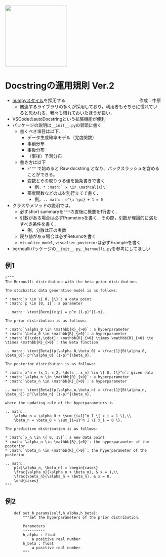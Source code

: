 <img src="../logos/BayesML_logo.png" width="200">

# Docstringの運用規則 Ver.2

<div style="text-align:right;float:right">
作成：中原
</div>

* [numpyスタイル](https://numpydoc.readthedocs.io/en/latest/format.html)を採用する
  * 関連するライブラリの多くが採用しており，利用者もそちらに慣れていると思われる．我々も慣れておいたほうが良い．
* VSCodeのautoDocstringという拡張機能が便利
* パッケージの説明は`__init__.py`の冒頭に書く
  * 書くべき項目は以下．
    * データ生成確率モデル（尤度関数）
    * 事前分布
    * 事後分布
    * （事後）予測分布
  * 書き方は以下
    * `r"""` で始めると Raw docstring となり、バックスラッシュを含めることができる。
    * 変数とその取りうる値を箇条書きで書く
      * 例，``` * :math:` x \in \mathcal{X}\` ```
    * 密度関数などの式を別行立てで書く．
      * 例，``` .. math:: e^{i \pi} + 1 = 0 ```
* クラスやメソッドの説明では，
  * 必ずshort summaryを`"""`の直後に概要を1行書く．
  * 引数がある場合は必ずPrametersを書く．その際，引数が理論的に満たすべき条件を書く．
    * 例，分散は正の実数
  * 戻り値がある場合は必ずReturnsを書く
  * `visualize_model`, `visualize_posterior`は必ずExampleを書く
* bernoulliパッケージの`__init__.py`, `_bernoulli.py`を参考にしてほしい

## 例1

```
r"""
The Bernoulli distribution with the beta prior distribution.

The stochastic data generative model is as follows:

* :math:`x \in \{ 0, 1\}`: a data point
* :math:`p \in [0, 1]`: a parameter 

.. math:: \text{Bern}(x|p) = p^x (1-p)^{1-x}.

The prior distribution is as follows:

* :math:`\alpha_0 \in \mathbb{R}_{>0}`: a hyperparameter
* :math:`\beta_0 \in \mathbb{R}_{>0}`: a hyperparameter
* :math:`B(\cdot,\cdot): \mathbb{R}_{>0} \times \mathbb{R}_{>0} \to \times \mathbb{R}_{>0}`: the Beta function

.. math:: \text{Beta}(p|\alpha_0,\beta_0) = \frac{1}{B(\alpha_0, \beta_0)} p^{\alpha_0} (1-p)^{\beta_0}.

The posterior distribution is as follows:

* :math:`x^n = (x_1, x_2, \dots , x_n) \in \{ 0, 1\}^n`: given data
* :math:`\alpha_n \in \mathbb{R}_{>0}`: a hyperparameter
* :math:`\beta_n \in \mathbb{R}_{>0}`: a hyperparameter

.. math:: \text{Beta}(p|\alpha_n,\beta_n) = \frac{1}{B(\alpha_n, \beta_n)} p^{\alpha_n} (1-p)^{\beta_n},

where the updating rule of the hyperparameters is

.. math::
    \alpha_n = \alpha_0 + \sum_{i=1}^n I \{ x_i = 1 \},\\
    \beta_n = \beta_0 + \sum_{i=1}^n I \{ x_i = 0 \}.

The predictive distribution is as follows:

* :math:`x_n \in \{ 0, 1\}`: a new data point
* :math:`\alpha_n \in \mathbb{R}_{>0}`: the hyperparameter of the posterior
* :math:`\beta_n \in \mathbb{R}_{>0}`: the hyperparameter of the posterior

.. math::
    p(x|\alpha_n, \beta_n) = \begin{cases}
    \frac{\alpha_n}{\alpha_n + \beta_n}, & x = 1,\\
    \frac{\beta_n}{\alpha_n + \beta_n}, & x = 0.
    \end{cases}
"""
```

## 例2

```
    def set_h_params(self,h_alpha,h_beta):
        """Set the hyperparameters of the prior distribution.
        
        Parameters
        ----------
        h_alpha : float
            a positive real number
        h_beta : float
            a positive real number
        """
```